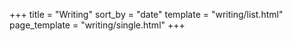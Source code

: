 +++
title = "Writing"
sort_by = "date"
template = "writing/list.html"
page_template = "writing/single.html"
+++